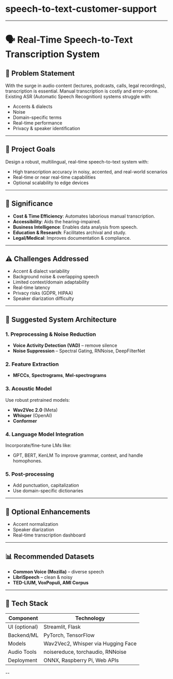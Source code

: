 # speech-to-text-customer-support

---

# 🗣️ Real-Time Speech-to-Text Transcription System

## 📌 Problem Statement

With the surge in audio content (lectures, podcasts, calls, legal recordings), transcription is essential. Manual transcription is costly and error-prone. Existing ASR (Automatic Speech Recognition) systems struggle with:

* Accents & dialects
* Noise
* Domain-specific terms
* Real-time performance
* Privacy & speaker identification

---

## 🎯 Project Goals

Design a robust, multilingual, real-time speech-to-text system with:

* High transcription accuracy in noisy, accented, and real-world scenarios
* Real-time or near real-time capabilities
* Optional scalability to edge devices

---

## 🌟 Significance

* **Cost & Time Efficiency**: Automates laborious manual transcription.
* **Accessibility**: Aids the hearing-impaired.
* **Business Intelligence**: Enables data analysis from speech.
* **Education & Research**: Facilitates archival and study.
* **Legal/Medical**: Improves documentation & compliance.

---

## ⚠️ Challenges Addressed

* Accent & dialect variability
* Background noise & overlapping speech
* Limited context/domain adaptability
* Real-time latency
* Privacy risks (GDPR, HIPAA)
* Speaker diarization difficulty

---

## 🧠 Suggested System Architecture

### 1. Preprocessing & Noise Reduction

* **Voice Activity Detection (VAD)** – remove silence
* **Noise Suppression** – Spectral Gating, RNNoise, DeepFilterNet

### 2. Feature Extraction

* **MFCCs**, **Spectrograms**, **Mel-spectrograms**

### 3. Acoustic Model

Use robust pretrained models:

* **Wav2Vec 2.0** (Meta)
* **Whisper** (OpenAI)
* **Conformer**

### 4. Language Model Integration

Incorporate/fine-tune LMs like:

* GPT, BERT, KenLM
  To improve grammar, context, and handle homophones.

### 5. Post-processing

* Add punctuation, capitalization
* Use domain-specific dictionaries

---

## 🧪 Optional Enhancements

* Accent normalization
* Speaker diarization
* Real-time transcription dashboard

---

## 📊 Recommended Datasets

* **Common Voice (Mozilla)** – diverse speech
* **LibriSpeech** – clean & noisy
* **TED-LIUM, VoxPopuli, AMI Corpus**

---

## 🧰 Tech Stack

| Component     | Technology                         |
| ------------- | ---------------------------------- |
| UI (optional) | Streamlit, Flask                   |
| Backend/ML    | PyTorch, TensorFlow                |
| Models        | Wav2Vec2, Whisper via Hugging Face |
| Audio Tools   | noisereduce, torchaudio, RNNoise   |
| Deployment    | ONNX, Raspberry Pi, Web APIs       |

--
